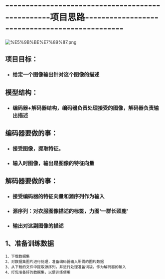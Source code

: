 # -------------------------------------------------项目思路-----------------------------------------------

![%E5%9B%BE%E7%89%87.png](%E5%9B%BE%E7%89%87.png)

## 项目目标：
- ### 给定一个图像输出针对这个图像的描述
## 模型结构：
- ### 编码器+解码器结构，编码器负责处理接受的图像，解码器负责输出描述
## 编码器要做的事：
- ### 接受图像，提取特征。
- ### 输入时图像，输出是图像的特征向量
## 解码器要做的事：
- ### 接受编码器的特征向量和源序列作为输入
- ### 源序列：对衣服图像描述的标签，力图‘一群长颈鹿’
- ### 输出对这副图像的描述

## 1、准备训练数据
    1、下载数据集
    2、对数据集图片进行处理，准备编码器输入所需的图片数据
    3、从下载的文件中提取源序列，并进行处理准备词袋，作为解码器的输入
    4、打包准备好的数据集，以便训练使用


```python

```
